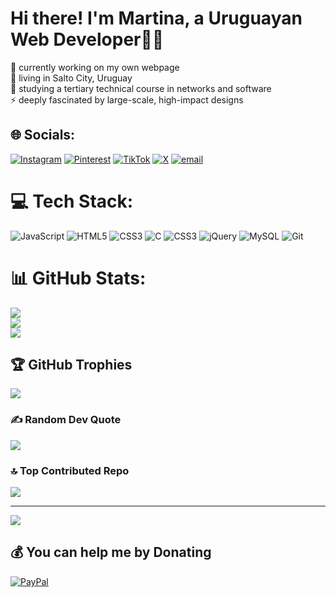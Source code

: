 # Hi there! I'm Martina, a Uruguayan Web Developer👋🏼
🔭 currently working on my own webpage<br>👯 living in Salto City, Uruguay<br>🌱 studying a tertiary technical course in networks and software<br>⚡ deeply fascinated by large-scale, high-impact designs


## 🌐 Socials:
[![Instagram](https://img.shields.io/badge/Instagram-%23E4405F.svg?logo=Instagram&logoColor=white)](https://instagram.com/martisimps) [![Pinterest](https://img.shields.io/badge/Pinterest-%23E60023.svg?logo=Pinterest&logoColor=white)](https://pinterest.com/martisimps) [![TikTok](https://img.shields.io/badge/TikTok-%23000000.svg?logo=TikTok&logoColor=white)](https://tiktok.com/@martisimpea) [![X](https://img.shields.io/badge/X-black.svg?logo=X&logoColor=white)](https://x.com/martisimpea) [![email](https://img.shields.io/badge/Email-D14836?logo=gmail&logoColor=white)](mailto:marbarbozapintos@gmail.com) 

# 💻 Tech Stack:
![JavaScript](https://img.shields.io/badge/javascript-%23323330.svg?style=for-the-badge&logo=javascript&logoColor=%23F7DF1E) ![HTML5](https://img.shields.io/badge/html5-%23E34F26.svg?style=for-the-badge&logo=html5&logoColor=white) ![CSS3](https://img.shields.io/badge/css3-%231572B6.svg?style=for-the-badge&logo=css3&logoColor=white) ![C](https://img.shields.io/badge/c-%2300599C.svg?style=for-the-badge&logo=c&logoColor=white) ![CSS3](https://img.shields.io/badge/css3-%231572B6.svg?style=for-the-badge&logo=css3&logoColor=white) ![jQuery](https://img.shields.io/badge/jquery-%230769AD.svg?style=for-the-badge&logo=jquery&logoColor=white) ![MySQL](https://img.shields.io/badge/mysql-4479A1.svg?style=for-the-badge&logo=mysql&logoColor=white) ![Git](https://img.shields.io/badge/git-%23F05033.svg?style=for-the-badge&logo=git&logoColor=white)
# 📊 GitHub Stats:
![](https://github-readme-stats.vercel.app/api?username=martinabarboza&theme=dark&hide_border=false&include_all_commits=false&count_private=false)<br/>
![](https://nirzak-streak-stats.vercel.app/?user=martinabarboza&theme=dark&hide_border=false)<br/>
![](https://github-readme-stats.vercel.app/api/top-langs/?username=martinabarboza&theme=dark&hide_border=false&include_all_commits=false&count_private=false&layout=compact)

## 🏆 GitHub Trophies
![](https://github-profile-trophy.vercel.app/?username=martinabarboza&theme=radical&no-frame=false&no-bg=true&margin-w=4)

### ✍️ Random Dev Quote
![](https://quotes-github-readme.vercel.app/api?type=vetical&theme=radical)

### 🔝 Top Contributed Repo
![](https://github-contributor-stats.vercel.app/api?username=martinabarboza&limit=5&theme=radical&combine_all_yearly_contributions=true)

---
[![](https://visitcount.itsvg.in/api?id=martinabarboza&icon=7&color=10)](https://visitcount.itsvg.in)

  ## 💰 You can help me by Donating
  [![PayPal](https://img.shields.io/badge/PayPal-00457C?style=for-the-badge&logo=paypal&logoColor=white)](https://paypal.me/martinabp) 

  
<!-- Proudly created with GPRM ( https://gprm.itsvg.in ) -->
